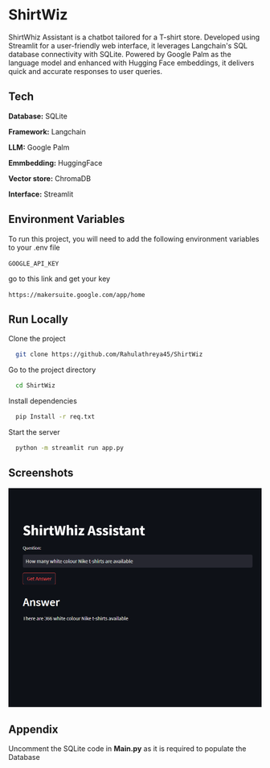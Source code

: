 
# ShirtWiz

ShirtWhiz Assistant is a chatbot tailored for a T-shirt store. Developed using Streamlit for a user-friendly web interface, it leverages Langchain's SQL database connectivity with SQLite. Powered by Google Palm as the language model and enhanced with Hugging Face embeddings, it delivers quick and accurate responses to user queries.


## Tech 

**Database:** SQLite

**Framework:** Langchain

**LLM:** Google Palm

**Emmbedding:** HuggingFace

**Vector store:** ChromaDB

**Interface:** Streamlit



## Environment Variables

To run this project, you will need to add the following environment variables to your .env file

`GOOGLE_API_KEY`
 
 go to this link and get your key
 
`https://makersuite.google.com/app/home`


## Run Locally

Clone the project

```bash
  git clone https://github.com/Rahulathreya45/ShirtWiz
```

Go to the project directory

```bash
  cd ShirtWiz
```

Install dependencies

```bash
  pip Install -r req.txt
```

Start the server

```bash
  python -m streamlit run app.py
```


## Screenshots

![App Screenshot](Screenshot.png)


## Appendix

Uncomment the SQLite code in **Main.py** as it is required to populate the Database

